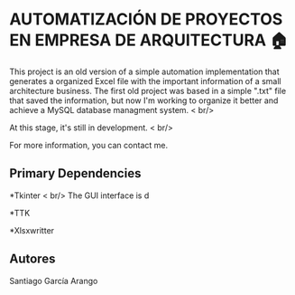 # AUTOMATIZACIÓN DE PROYECTOS EN EMPRESA DE ARQUITECTURA :house:

This project is an old version of a simple automation implementation that generates a organized Excel file with the important information
of a small architecture business. The first old project was based in a simple ".txt" file that saved the information, but now I'm working
to organize it better and achieve a MySQL database managment system. < br/>

At this stage, it's still in development. < br/>

For more information, you can contact me.

## Primary Dependencies
*Tkinter < br/>
The GUI interface is d

*TTK

*Xlsxwritter

## Autores
Santiago García Arango
